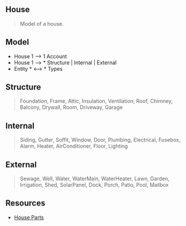 House
----
>Model of a house.

Model
-----
* House 1 --> 1 Account
* House 1 --> * Structure | Internal | External
* Entity * <--> * Types

Structure
---------
>Foundation, Frame, Attic, Insulation, Ventilation, Roof, Chimney, Balcony, Drywall,
>Room, Driveway, Garage

Internal
--------
>Siding, Gutter, Soffit, Window, Door, Plumbing, Electrical, Fusebox, Alarm, Heater,
>AirConditioner, Floor, Lighting

External
--------
>Sewage, Well, Water, WaterMain, WaterHeater, Lawn, Garden, Irrigation, Shed, SolarPanel,
>Dock, Porch, Patio, Pool, Mailbox

Resources
---------
* [House Parts](https://www.hippo.com/learn-center/parts-of-a-house)